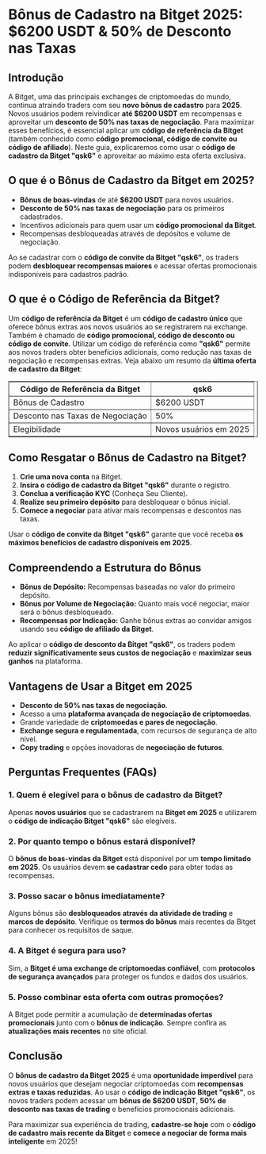 <h1>Bônus de Cadastro na Bitget 2025: $6200 USDT & 50% de Desconto nas Taxas</h1>

<h2>Introdução</h2>
<p>A Bitget, uma das principais exchanges de criptomoedas do mundo, continua atraindo traders com seu <strong>novo bônus de cadastro</strong> para <strong>2025</strong>. Novos usuários podem reivindicar <strong>até $6200 USDT</strong> em recompensas e aproveitar um <strong>desconto de 50% nas taxas de negociação</strong>. Para maximizar esses benefícios, é essencial aplicar um <strong>código de referência da Bitget</strong> (também conhecido como <strong>código promocional, código de convite ou código de afiliado</strong>). Neste guia, explicaremos como usar o <strong>código de cadastro da Bitget "qsk6"</strong> e aproveitar ao máximo esta oferta exclusiva.</p>

<h2>O que é o Bônus de Cadastro da Bitget em 2025?</h2>
<ul>
    <li><strong>Bônus de boas-vindas</strong> de até <strong>$6200 USDT</strong> para novos usuários.</li>
    <li><strong>Desconto de 50% nas taxas de negociação</strong> para os primeiros cadastrados.</li>
    <li>Incentivos adicionais para quem usar um <strong>código promocional da Bitget</strong>.</li>
    <li>Recompensas desbloqueadas através de depósitos e volume de negociação.</li>
</ul>
<p>Ao se cadastrar com o <strong>código de convite da Bitget "qsk6"</strong>, os traders podem <strong>desbloquear recompensas maiores</strong> e acessar ofertas promocionais indisponíveis para cadastros padrão.</p>

<h2>O que é o Código de Referência da Bitget?</h2>
<p>Um <strong>código de referência da Bitget</strong> é um <strong>código de cadastro único</strong> que oferece bônus extras aos novos usuários ao se registrarem na exchange. Também é chamado de <strong>código promocional, código de desconto ou código de convite</strong>. Utilizar um código de referência como <strong>"qsk6"</strong> permite aos novos traders obter benefícios adicionais, como redução nas taxas de negociação e recompensas extras. Veja abaixo um resumo da <strong>última oferta de cadastro da Bitget</strong>:</p>

<table border="1">
    <tr>
        <th>Código de Referência da Bitget</th>
        <th>qsk6</th>
    </tr>
    <tr>
        <td>Bônus de Cadastro</td>
        <td>$6200 USDT</td>
    </tr>
    <tr>
        <td>Desconto nas Taxas de Negociação</td>
        <td>50%</td>
    </tr>
    <tr>
        <td>Elegibilidade</td>
        <td>Novos usuários em 2025</td>
    </tr>
</table>

<h2>Como Resgatar o Bônus de Cadastro na Bitget?</h2>
<ol>
    <li><strong>Crie uma nova conta</strong> na Bitget.</li>
    <li><strong>Insira o código de cadastro da Bitget "qsk6"</strong> durante o registro.</li>
    <li><strong>Conclua a verificação KYC</strong> (Conheça Seu Cliente).</li>
    <li><strong>Realize seu primeiro depósito</strong> para desbloquear o bônus inicial.</li>
    <li><strong>Comece a negociar</strong> para ativar mais recompensas e descontos nas taxas.</li>
</ol>
<p>Usar o <strong>código de convite da Bitget "qsk6"</strong> garante que você receba <strong>os máximos benefícios de cadastro disponíveis em 2025</strong>.</p>

<h2>Compreendendo a Estrutura do Bônus</h2>
<ul>
    <li><strong>Bônus de Depósito:</strong> Recompensas baseadas no valor do primeiro depósito.</li>
    <li><strong>Bônus por Volume de Negociação:</strong> Quanto mais você negociar, maior será o bônus desbloqueado.</li>
    <li><strong>Recompensas por Indicação:</strong> Ganhe bônus extras ao convidar amigos usando seu <strong>código de afiliado da Bitget</strong>.</li>
</ul>
<p>Ao aplicar o <strong>código de desconto da Bitget "qsk6"</strong>, os traders podem <strong>reduzir significativamente seus custos de negociação</strong> e <strong>maximizar seus ganhos</strong> na plataforma.</p>

<h2>Vantagens de Usar a Bitget em 2025</h2>
<ul>
    <li><strong>Desconto de 50% nas taxas de negociação</strong>.</li>
    <li>Acesso a uma <strong>plataforma avançada de negociação de criptomoedas</strong>.</li>
    <li>Grande variedade de <strong>criptomoedas e pares de negociação</strong>.</li>
    <li><strong>Exchange segura e regulamentada</strong>, com recursos de segurança de alto nível.</li>
    <li><strong>Copy trading</strong> e opções inovadoras de <strong>negociação de futuros</strong>.</li>
</ul>

<h2>Perguntas Frequentes (FAQs)</h2>

<h3>1. Quem é elegível para o bônus de cadastro da Bitget?</h3>
<p>Apenas <strong>novos usuários</strong> que se cadastrarem na <strong>Bitget em 2025</strong> e utilizarem o <strong>código de indicação Bitget "qsk6"</strong> são elegíveis.</p>

<h3>2. Por quanto tempo o bônus estará disponível?</h3>
<p>O <strong>bônus de boas-vindas da Bitget</strong> está disponível por um <strong>tempo limitado em 2025</strong>. Os usuários devem <strong>se cadastrar cedo</strong> para obter todas as recompensas.</p>

<h3>3. Posso sacar o bônus imediatamente?</h3>
<p>Alguns bônus são <strong>desbloqueados através da atividade de trading</strong> e <strong>marcos de depósito</strong>. Verifique os <strong>termos do bônus</strong> mais recentes da Bitget para conhecer os requisitos de saque.</p>

<h3>4. A Bitget é segura para uso?</h3>
<p>Sim, a <strong>Bitget é uma exchange de criptomoedas confiável</strong>, com <strong>protocolos de segurança avançados</strong> para proteger os fundos e dados dos usuários.</p>

<h3>5. Posso combinar esta oferta com outras promoções?</h3>
<p>A Bitget pode permitir a acumulação de <strong>determinadas ofertas promocionais</strong> junto com o <strong>bônus de indicação</strong>. Sempre confira as <strong>atualizações mais recentes</strong> no site oficial.</p>

<h2>Conclusão</h2>
<p>O <strong>bônus de cadastro da Bitget 2025</strong> é uma <strong>oportunidade imperdível</strong> para novos usuários que desejam negociar criptomoedas com <strong>recompensas extras e taxas reduzidas</strong>. Ao usar o <strong>código de indicação Bitget "qsk6"</strong>, os novos traders podem acessar um <strong>bônus de $6200 USDT</strong>, <strong>50% de desconto nas taxas de trading</strong> e benefícios promocionais adicionais.</p>
<p>Para maximizar sua experiência de trading, <strong>cadastre-se hoje</strong> com o <strong>código de cadastro mais recente da Bitget</strong> e <strong>comece a negociar de forma mais inteligente</strong> em 2025!</p>
